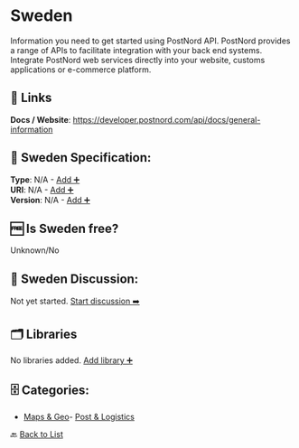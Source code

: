 # Sweden

Information you need to get started using PostNord API. PostNord provides a range of APIs to facilitate integration with your back end systems. Integrate PostNord web services directly into your website, customs applications or e-commerce platform.

##  🔗 Links
**Docs / Website**: https://developer.postnord.com/api/docs/general-information

## 🧬 Sweden Specification:
**Type**: N/A - [Add ➕](https://github.com/apis-list/apis-list/edit/main/apis/sweden/sweden.yaml)  
**URI**: N/A - [Add ➕](https://github.com/apis-list/apis-list/edit/main/apis/sweden/sweden.yaml)  
**Version**: N/A - [Add ➕](https://github.com/apis-list/apis-list/edit/main/apis/sweden/sweden.yaml)

## 🆓 Is Sweden free?
 Unknown/No 

## 💬 Sweden Discussion:
Not yet started. [Start discussion ➡️](https://github.com/apis-list/apis-list/discussions/new)

## 🗂️ Libraries

No libraries added. [Add library ➕](https://github.com/apis-list/apis-list/edit/main/apis/sweden/sweden.yaml)    


## 🗄️ Categories:
- [Maps & Geo](https://github.com/apis-list/apis-list#maps--geo-)- [Post & Logistics](https://github.com/apis-list/apis-list#post--logistics-)

🔙  [Back to List](https://github.com/apis-list/apis-list)

